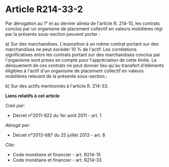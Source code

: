 # Article R214-33-2

Par dérogation au 1° et au dernier alinéa de l'article R. 214-15, les contrats conclus par un organisme de placement
collectif en valeurs mobilières régi par la présente sous-section peuvent porter : 

a) Sur des marchandises. L'exposition à un même contrat portant sur des marchandises ne peut excéder 10 % de l'actif. Les
corrélations significatives entre les contrats portant sur des marchandises conclus par l'organisme sont prises en compte
pour l'appréciation de cette limite. Le dénouement de ces contrats ne peut donner lieu qu'au transfert d'éléments éligibles à
l'actif d'un organisme de placement collectif en valeurs mobilières relevant de la présente sous-section ; 

b) Sur des actifs mentionnés à l'article R. 214-33.

**Liens relatifs à cet article**

_Créé par_:

  - Décret n°2011-922 du 1er août 2011 - art. 1

_Abrogé par_:

  - Décret n°2013-687 du 25 juillet 2013 - art. 8

_Cite_:

  - Code monétaire et financier - art. R214-15
  - Code monétaire et financier - art. R214-33
